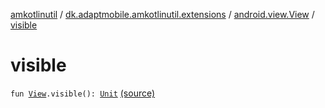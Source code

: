 [amkotlinutil](../../index.md) / [dk.adaptmobile.amkotlinutil.extensions](../index.md) / [android.view.View](index.md) / [visible](./visible.md)

# visible

`fun `[`View`](https://developer.android.com/reference/android/view/View.html)`.visible(): `[`Unit`](https://kotlinlang.org/api/latest/jvm/stdlib/kotlin/-unit/index.html) [(source)](https://github.com/adaptmobile-organization/amkotlinutil/tree/master/amkotlinutil/amkotlinutil/src/main/java/dk/adaptmobile/amkotlinutil/extensions/ViewExtensions.kt#L38)